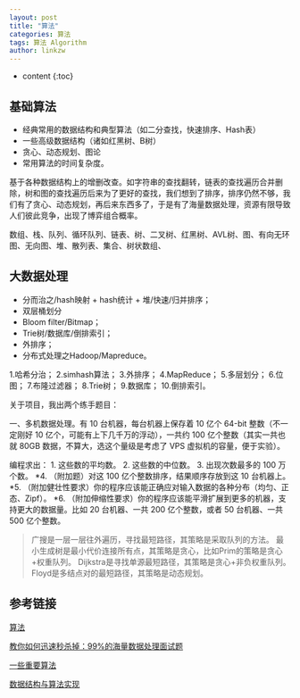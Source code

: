 ```yaml
---
layout: post
title: "算法"
categories: 算法
tags: 算法 Algorithm
author: linkzw
---
```


* content
{:toc}

## 基础算法

* 经典常用的数据结构和典型算法（如二分查找，快速排序、Hash表）
* 一些高级数据结构（诸如红黑树、B树）
* 贪心、动态规划、图论
* 常用算法的时间复杂度。


基于各种数据结构上的增删改查。如字符串的查找翻转，链表的查找遍历合并删除，树和图的查找遍历后来为了更好的查找，我们想到了排序，排序仍然不够，我们有了贪心、动态规划，再后来东西多了，于是有了海量数据处理，资源有限导致人们彼此竞争，出现了博弈组合概率。


数组、栈、队列、循环队列、链表、树、二叉树、红黑树、AVL树、图、有向无环图、无向图、堆、散列表、集合、树状数组、

## 大数据处理

* 分而治之/hash映射 + hash统计 + 堆/快速/归并排序；
* 双层桶划分
* Bloom filter/Bitmap；
* Trie树/数据库/倒排索引；
* 外排序；
* 分布式处理之Hadoop/Mapreduce。


1.哈希分治；
2.simhash算法；
3.外排序；
4.MapReduce；
5.多层划分；
6.位图；
7.布隆过滤器；
8.Trie树；
9.数据库；
10.倒排索引。

关于项目，我出两个练手题目：

一、多机数据处理。有 10 台机器，每台机器上保存着 10 亿个 64-bit 整数（不一定刚好 10 亿个，可能有上下几千万的浮动），一共约 100 亿个整数（其实一共也就 80GB 数据，不算大，选这个量级是考虑了 VPS 虚拟机的容量，便于实验）。

编程求出：
	1. 这些数的平均数。
	2. 这些数的中位数。
	3. 出现次数最多的 100 万个数。
	*4. （附加题）对这 100 亿个整数排序，结果顺序存放到这 10 台机器上。
	*5. （附加健壮性要求）你的程序应该能正确应对输入数据的各种分布（均匀、正态、Zipf）。
	*6. （附加伸缩性要求）你的程序应该能平滑扩展到更多的机器，支持更大的数据量。比如 20 台机器、一共 200 亿个整数，或者 50 台机器、一共 500 亿个整数。
 
> 广搜是一层一层往外遍历，寻找最短路径，其策略是采取队列的方法。
最小生成树是最小代价连接所有点，其策略是贪心，比如Prim的策略是贪心+权重队列。
Dijkstra是寻找单源最短路径，其策略是贪心+非负权重队列。
Floyd是多结点对的最短路径，其策略是动态规划。


 ## 参考链接
 
[算法](https://github.com/julycoding/The-Art-Of-Programming-By-July/blob/master/ebook/zh/00.01.md)

[教你如何迅速秒杀掉：99%的海量数据处理面试题](https://blog.csdn.net/v_july_v/article/details/7382693)

[一些重要算法](https://coolshell.cn/articles/2583.html)

[数据结构与算法实现](http://www.cnblogs.com/skywang12345/p/3603935.html)
